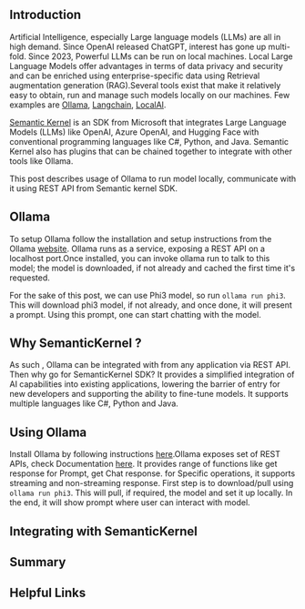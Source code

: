 
## Introduction 

Artificial Intelligence, especially Large language models (LLMs) are all in high demand. Since OpenAI released ChatGPT, interest has gone up multi-fold. Since 2023, Powerful LLMs can be run on local machines. Local Large Language Models  offer advantages in terms of data privacy and security and can be enriched using enterprise-specific data using Retrieval augmentation generation (RAG).Several tools exist that make it relatively easy to obtain, run and manage such models locally on our machines. Few examples are [Ollama](https://ollama.com/), [Langchain](https://github.com/hwchase17/langchain),  [LocalAI](localai.io). 

[Semantic Kernel](https://github.com/microsoft/semantic-kernel) is an SDK from Microsoft that integrates Large Language Models (LLMs) like OpenAI, Azure OpenAI, and Hugging Face with conventional programming languages like C#, Python, and Java. Semantic Kernel also has plugins that can be chained together to integrate with other tools like Ollama. 

This post describes usage of Ollama to run  model locally, communicate with it using REST API from Semantic kernel SDK. 

## Ollama 

To setup Ollama follow the installation and setup instructions from the Ollama [website](https://ollama.ai). Ollama runs as a service, exposing a REST API on a localhost port.Once installed, you can invoke ollama run <modelname> to talk to this model; the model is downloaded, if not already and cached the first time it's requested.

For the sake of this post, we can use Phi3 model, so run ```ollama run phi3```. This will download phi3 model, if not already, and once done, it will present a prompt. Using this prompt, one can start chatting with the model. 

## Why SemanticKernel ?

As such , Ollama can be integrated with from any application via REST API. Then why go for SemanticKernel SDK?  It provides a simplified integration of AI capabilities into existing applications, lowering the barrier of entry for new developers and supporting the ability to fine-tune models. It supports multiple languages like C#, Python and Java.

## Using Ollama 

Install Ollama by following instructions [here](https://github.com/ollama/ollama/blob/main/README.md#quickstart).Ollama exposes set of REST APIs, check Documentation [here](https://github.com/ollama/ollama/blob/main/docs/api.md). It provides range of functions like get response for Prompt, get Chat response. for Specific operations, it supports streaming and non-streaming response. First step is to download/pull  using ```ollama run phi3```. This will pull, if required, the model and set it up locally. In the end, it will show prompt where user can interact with model. 



## Integrating with SemanticKernel 


## Summary

## Helpful Links
